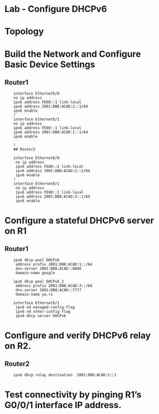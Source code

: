 
# Lab - Configure DHCPv6

# Topology

# Build the Network and Configure Basic Device Settings

## Router1

		interface Ethernet0/0
		no ip address
		ipv6 address FE80::1 link-local
		ipv6 address 2001:DB8:ACAD:2::1/64
		ipv6 enable
		!
		interface Ethernet0/1
		no ip address
		ipv6 address FE80::1 link-local
		ipv6 address 2001:DB8:ACAD:1::1/64
		ipv6 enable

		!
		## Router2

		interface Ethernet0/0
		 no ip address
		 ipv6 address FE80::2 link-local
		 ipv6 address 2001:DB8:ACAD:2::2/64
		 ipv6 enable
		!
		interface Ethernet0/1
		 no ip address
		 ipv6 address FE80::1 link-local
		 ipv6 address 2001:DB8:ACAD:3::1/64
		 ipv6 enable

# Configure a stateful DHCPv6 server on R1

## Router1

		ipv6 dhcp pool DHCPv6
		 address prefix 2001:DB8:ACAD:1::/64
		 dns-server 2001:DB8:ACAD::8888
		 domain-name google
		 
		ipv6 dhcp pool DHCPv6_2
		 address prefix 2001:DB8:ACAD:3::/64
		 dns-server 2001:DB8:ACAD::7777
		 domain-name ya.ru
		 
		interface Ethernet0/1
		 ipv6 nd managed-config-flag
		 ipv6 nd other-config-flag
		 ipv6 dhcp server DHCPv6

# Configure and verify DHCPv6 relay on R2.

## Router2

		ipv6 dhcp relay destination  2001:DB8:ACAD:2::1
 
# Test connectivity by pinging R1’s G0/0/1 interface IP address.
